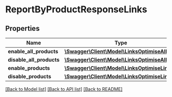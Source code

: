 # ReportByProductResponseLinks

## Properties
Name | Type | Description | Notes
------------ | ------------- | ------------- | -------------
**enable_all_products** | [**\Swagger\Client\Model\LinksOptimiseAllLink**](LinksOptimiseAllLink.md) |  | [optional] 
**disable_all_products** | [**\Swagger\Client\Model\LinksOptimiseAllLink**](LinksOptimiseAllLink.md) |  | [optional] 
**enable_products** | [**\Swagger\Client\Model\LinksOptimiseLink**](LinksOptimiseLink.md) |  | [optional] 
**disable_products** | [**\Swagger\Client\Model\LinksOptimiseLink**](LinksOptimiseLink.md) |  | [optional] 

[[Back to Model list]](../README.md#documentation-for-models) [[Back to API list]](../README.md#documentation-for-api-endpoints) [[Back to README]](../README.md)



